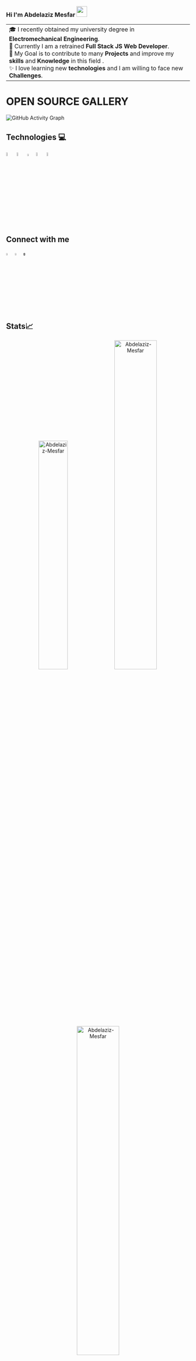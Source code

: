 ### Hi I'm Abdelaziz Mesfar <img src="https://github.com/TheDudeThatCode/TheDudeThatCode/blob/master/Assets/Hi.gif" width="29px"> 


<table>
<tr>
  <td valign="center">
    🎓 I recently obtained my university degree in <strong>Electromechanical Engineering</strong>.<br>
    🌱 Currently I am a retrained <strong>Full Stack JS Web Developer</strong>.<br>
    🎯 My Goal is to contribute to many <strong>Projects</strong> and improve my <strong>skills</strong> and <strong>Knowledge</strong> in this field .<br>
    ✨ I love learning new <strong>technologies</strong> and I am willing to face new <strong>Challenges</strong>.
  </td>
</tr>
</table>



# OPEN SOURCE GALLERY
![GitHub Activity Graph](https://activity-graph.herokuapp.com/graph?username=Abdelaziz-Mesfar&theme=dracula&hide_border=true)



## Technologies :computer:
<p>
  
<img width="5%" src="https://user-images.githubusercontent.com/59772259/152675614-b4391b0d-a1c7-45f0-99a1-d9287821ab15.png" alt="html-logo"/>
<img width="5%" src="https://user-images.githubusercontent.com/59772259/152675647-1af6411e-58d2-4179-b5f4-ad8c6ad3bbd4.png" alt="css-logo"/>
<img width="4%" src="https://user-images.githubusercontent.com/59772259/152675696-7b1e3953-ec7c-420b-9bfc-71145b9b3a37.png" alt="js-logo"/>
<img width="5%" src="https://user-images.githubusercontent.com/59772259/152675834-58587ff5-1744-4f15-8c3a-07a8b49145cf.png" alt="react-logo"/>
<img width="5%" src="https://user-images.githubusercontent.com/97165245/152682383-c93bbd28-a1a4-4013-bd1a-4479719783fa.png"/>  
</p>


## Connect with me 
<p>
  <a href="https://www.linkedin.com/in/abdelaziz-mesfar-7568751a2/" target="_blank"><img width="4%" src="https://user-images.githubusercontent.com/59772259/152676025-e373fd78-302b-4c8d-9697-a4251c91dc77.png"  alt="linkidin-logo"></a>
  <a href="https://www.facebook.com/aziz.msf/" target="_blank"><img width="4%" src="https://user-images.githubusercontent.com/59772259/152676125-5fc6ec13-ea6a-44c0-8869-d091079afe77.png"  alt="fb-logo"></a>
  <a href=""><img width="4%" src="https://user-images.githubusercontent.com/59772259/152676179-9f63aa11-62f3-4ba7-8770-528a9d7c5c41.png" alt="mail-logo"></a>
</p>

## Stats📈
<p align="center">
<img width="40%" src="https://github-readme-stats.vercel.app/api/top-langs?username=Abdelaziz-Mesfar&show_icons=true&theme=dracula&title_color=ff8000&text_color=ffffff&bg_color=6a6a6a&locale=en&layout=compact&hide_border=true" alt="Abdelaziz-Mesfar" /> 
<img width="48%" src="https://github-readme-stats.vercel.app/api?username=Abdelaziz-Mesfar&show_icons=true&theme=dracula&title_color=ff8000&text_color=ffffff&bg_color=6a6a6a&locale=en&hide_border=true" alt="Abdelaziz-Mesfar" />
<img width="48%" src="https://github-readme-streak-stats.herokuapp.com/?user=Abdelaziz-Mesfar&theme=highcontrast&hide_border=true" alt="Abdelaziz-Mesfar" />
</p>



<!--START_SECTION:activity-->
<!--END_SECTION:activity-->


